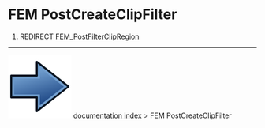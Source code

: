 # FEM PostCreateClipFilter
1.  REDIRECT [FEM_PostFilterClipRegion](FEM_PostFilterClipRegion.md)



---
![](images/Button_right.svg) [documentation index](../README.md) > FEM PostCreateClipFilter
